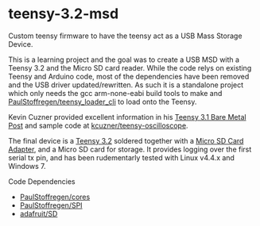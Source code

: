 # teensy-3.2-msd
Custom teensy firmware to have the teensy act as a USB Mass Storage Device. 

This is a learning project and the goal was to create a USB MSD with a Teensy 3.2 and the Micro SD card reader. While the code relys on existing Teensy and Arduino code, most of the dependencies have been removed and the USB driver updated/rewritten. As such it is a standalone project which only needs the gcc arm-none-eabi build tools to make and [PaulStoffregen/teensy_loader_cli](https://github.com/PaulStoffregen/teensy_loader_cli) to load onto the Teensy.

Kevin Cuzner provided excellent information in his [Teensy 3.1 Bare Metal Post](http://kevincuzner.com/2014/12/12/teensy-3-1-bare-metal-writing-a-usb-driver) and sample code at [kcuzner/teensy-oscilloscope](https://github.com/kcuzner/teensy-oscilloscope).

The final device is a [Teensy 3.2](https://www.pjrc.com/store/teensy32.html) soldered together with a [Micro SD Card Adapter](https://www.pjrc.com/store/wiz820_sd_adaptor.html), and a Micro SD card for storage. It provides logging over the first serial tx pin, and has been rudementarly tested with Linux v4.4.x and Windows 7.

Code Dependencies
- [PaulStoffregen/cores](https://github.com/PaulStoffregen/cores) 
- [PaulStoffregen/SPI](https://github.com/PaulStoffregen/SPI)
- [adafruit/SD](https://github.com/adafruit/SD)
